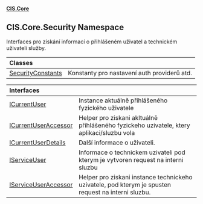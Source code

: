 #### [CIS.Core](index.md 'index')

## CIS.Core.Security Namespace

Interfaces pro získání informací o přihlášeném uživatel a technickém uživateli služby.

| Classes | |
| :--- | :--- |
| [SecurityConstants](CIS.Core.Security.SecurityConstants.md 'CIS.Core.Security.SecurityConstants') | Konstanty pro nastavení auth providerů atd. |

| Interfaces | |
| :--- | :--- |
| [ICurrentUser](CIS.Core.Security.ICurrentUser.md 'CIS.Core.Security.ICurrentUser') | Instance aktuálně přihlášeného fyzického uživatele |
| [ICurrentUserAccessor](CIS.Core.Security.ICurrentUserAccessor.md 'CIS.Core.Security.ICurrentUserAccessor') | Helper pro ziskani akltuálně přihlášeného fyzickeho uzivatele, ktery aplikaci/sluzbu vola |
| [ICurrentUserDetails](CIS.Core.Security.ICurrentUserDetails.md 'CIS.Core.Security.ICurrentUserDetails') | Další informace o uživateli. |
| [IServiceUser](CIS.Core.Security.IServiceUser.md 'CIS.Core.Security.IServiceUser') | Informace o technickem uzivateli pod kterym je vytvoren request na interni sluzbu |
| [IServiceUserAccessor](CIS.Core.Security.IServiceUserAccessor.md 'CIS.Core.Security.IServiceUserAccessor') | Helper pro ziskani instance technickeho uzivatele, pod kterym je spusten request na interni sluzbu. |
